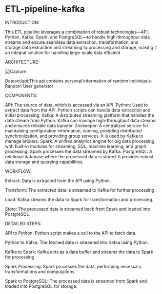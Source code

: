 # ETL-pipeline-kafka
INTRODUCTION:

This ETL pipeline leverages a combination of robust technologies—API, Python, Kafka, Spark, and PostgreSQL—to handle high-throughput data streams and ensure seamless data extraction, transformation, and storage.Data extraction and streaming to processing and storage, making it an integral solution for handling large-scale data efficient

ARCHITECTURE:

![Capture](https://github.com/user-attachments/assets/c96bf2e9-2bfa-479a-ac53-ddda6bd3d6cd)






Dataset/api:This api contains personal information of random individuals-Random User generator


COMPONENTS:

API:  The source of data, which is accessed via an API.
Python: Used to extract data from the API. Python scripts can handle data extraction and   initial processing.
Kafka: A distributed streaming platform that handles the data stream from Python. Kafka can manage high-throughput data streams and ensures reliable data transfer.
Zookeeper: A centralized service for maintaining configuration information, naming, providing distributed synchronization, and providing group services. It is used by Kafka to manage brokers.
Spark: A unified analytics engine for big data processing, with built-in modules for streaming, SQL, machine learning, and graph processing. Spark processes the data streamed by Kafka.
PostgreSQL: A relational database where the processed data is stored. It provides robust data storage and querying capabilities.




WORKFLOW:

Extract: Data is extracted from the API using Python.

Transform: The extracted data is streamed to Kafka for further processing.

Load: Kafka streams the data to Spark for transformation and processing.

Store: The processed data is streamed back from Spark and loaded into PostgreSQL.

DETAILED STEPS:

API to Python: Python script makes a call to the API to fetch data.

Python to Kafka: The fetched data is streamed into Kafka using Python.

Kafka to Spark: Kafka acts as a data buffer and streams the data to Spark for processing.

Spark Processing: Spark processes the data, performing necessary transformations and computations.

Spark to PostgreSQL: The processed data is streamed from Spark and loaded into PostgreSQL for storage.




